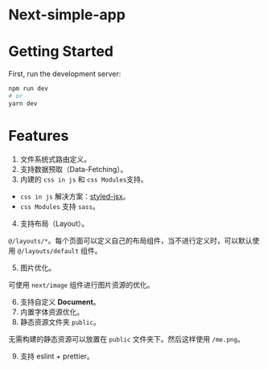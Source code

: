 # Next-simple-app
# Getting Started

First, run the development server:

```bash
npm run dev
# or
yarn dev
```
# Features

1. 文件系统式路由定义。
2. 支持数据预取（Data-Fetching）。
3. 内建的 `css in js` 和 `css Modules`支持。

- `css in js` 解决方案：<a href="https://github.com/vercel/styled-jsx">styled-jsx</a>。
- `css Modules` 支持 `sass`。

4. 支持布局（Layout）。

`@/layouts/*`。每个页面可以定义自己的布局组件，当不进行定义时，可以默认使用 `@/layouts/default` 组件。

5. 图片优化。

可使用 `next/image` 组件进行图片资源的优化。

6. 支持自定义 **Document**。
7. 内置字体资源优化。
8. 静态资源文件夹 `public`。

无需构建的静态资源可以放置在 `public` 文件夹下。然后这样使用 `/me.png`。

9. 支持 eslint + prettier。